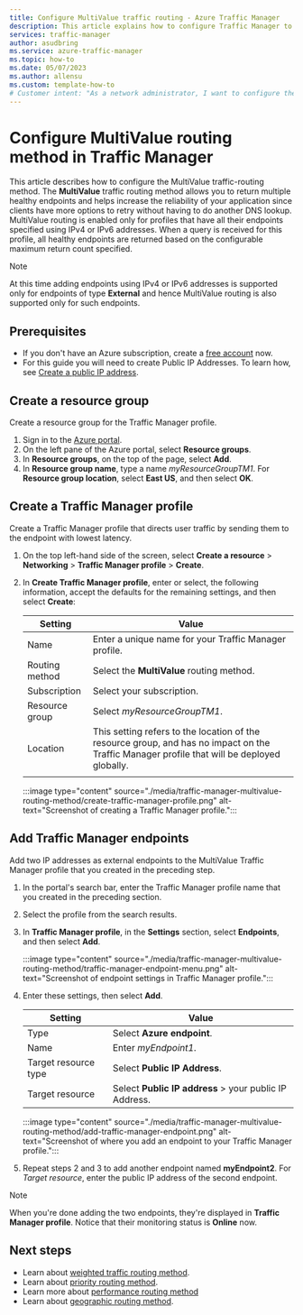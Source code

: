 ```yaml
---
title: Configure MultiValue traffic routing - Azure Traffic Manager
description: This article explains how to configure Traffic Manager to route traffic to A/AAAA endpoints.
services: traffic-manager
author: asudbring
ms.service: azure-traffic-manager
ms.topic: how-to
ms.date: 05/07/2023
ms.author: allensu
ms.custom: template-how-to
# Customer intent: "As a network administrator, I want to configure the MultiValue traffic-routing method in Traffic Manager, so that I can enhance application reliability by enabling multiple healthy endpoints for client connections."
---
```


# Configure MultiValue routing method in Traffic Manager

This article describes how to configure the MultiValue traffic-routing method. The **MultiValue** traffic routing method allows you to return multiple healthy endpoints and helps increase the reliability of your application since clients have more options to retry without having to do another DNS lookup. MultiValue routing is enabled only for profiles that have all their endpoints specified using IPv4 or IPv6 addresses. 
When a query is received for this profile, all healthy endpoints are returned based on the configurable maximum return count specified. 

>[!NOTE]
> At this time adding endpoints using IPv4 or IPv6 addresses is supported only for endpoints of type **External** and hence MultiValue routing is also supported only for such endpoints.

## Prerequisites

- If you don't have an Azure subscription, create a [free account](https://azure.microsoft.com/free/?WT.mc_id=A261C142F) now.
- For this guide you will need to create Public IP Addresses. To learn how, see [Create a public IP address](../virtual-network/ip-services/public-ip-addresses.md).

## Create a resource group
Create a resource group for the Traffic Manager profile.
1. Sign in to the [Azure portal](https://portal.azure.com).
1. On the left pane of the Azure portal, select **Resource groups**.
1. In **Resource groups**, on the top of the page, select **Add**.
1. In **Resource group name**, type a name *myResourceGroupTM1*. For **Resource group location**, select **East US**, and then select **OK**.

## Create a Traffic Manager profile
Create a Traffic Manager profile that directs user traffic by sending them to the endpoint with lowest latency.

1. On the top left-hand side of the screen, select **Create a resource** > **Networking** > **Traffic Manager profile** > **Create**.
1. In **Create Traffic Manager profile**, enter or select, the following information, accept the defaults for the remaining settings, and then select **Create**:
    
	| Setting                 | Value                                              |
    | ---                     | ---                                                |
    | Name                   | Enter a unique name for your Traffic Manager profile.                                   |
    | Routing method          | Select the **MultiValue** routing method.                                       |
    | Subscription            | Select your subscription.                          |
    | Resource group          | Select *myResourceGroupTM1*. |
    | Location                | This setting refers to the location of the resource group, and has no impact on the Traffic Manager profile that will be deployed globally.                              |
   |        |           | 
  
    :::image type="content" source="./media/traffic-manager-multivalue-routing-method/create-traffic-manager-profile.png" alt-text="Screenshot of creating a Traffic Manager profile.":::

## Add Traffic Manager endpoints

Add two IP addresses as external endpoints to the MultiValue Traffic Manager profile that you created in the preceding step.

1. In the portal's search bar, enter the Traffic Manager profile name that you created in the preceding section.
1. Select the profile from the search results.
1. In **Traffic Manager profile**, in the **Settings** section, select **Endpoints**, and then select **Add**.

    :::image type="content" source="./media/traffic-manager-multivalue-routing-method/traffic-manager-endpoint-menu.png" alt-text="Screenshot of endpoint settings in Traffic Manager profile.":::

1. Enter these settings, then select **Add**.

    | Setting | Value |
    | ------- | ------|
    | Type | Select **Azure endpoint**. |
    | Name | Enter *myEndpoint1*. |
    | Target resource type | Select **Public IP Address**. |
    | Target resource | Select **Public IP address** > your public IP Address. |

    :::image type="content" source="./media/traffic-manager-multivalue-routing-method/add-traffic-manager-endpoint.png" alt-text="Screenshot of where you add an endpoint to your Traffic Manager profile.":::
    

1. Repeat steps 2 and 3 to add another endpoint named **myEndpoint2**. For *Target resource*, enter the public IP address of the second endpoint.


> [!NOTE]
> When you're done adding the two endpoints, they're displayed in **Traffic Manager profile**. Notice that their monitoring status is **Online** now.

## Next steps

- Learn about [weighted traffic routing method](traffic-manager-configure-weighted-routing-method.md).
- Learn about [priority routing method](traffic-manager-configure-priority-routing-method.md).
- Learn more about [performance routing method](traffic-manager-configure-performance-routing-method.md)
- Learn about [geographic routing method](traffic-manager-configure-geographic-routing-method.md).

